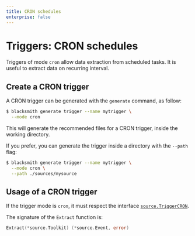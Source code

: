 ```yaml
---
title: CRON schedules
enterprise: false
---
```


# Triggers: CRON schedules

Triggers of mode `cron` allow data extraction from scheduled tasks. It is useful
to extract data on recurring interval.

## Create a CRON trigger

A CRON trigger can be generated with the `generate` command, as follow:
```bash
$ blacksmith generate trigger --name mytrigger \
  --mode cron

```

This will generate the recommended files for a CRON trigger, inside the working
directory.

If you prefer, you can generate the trigger inside a directory with the `--path`
flag:
```bash
$ blacksmith generate trigger --name mytrigger \
  --mode cron \
  --path ./sources/mysource

```

## Usage of a CRON trigger

If the trigger mode is `cron`, it must respect the interface
[`source.TriggerCRON`](https://pkg.go.dev/github.com/nunchistudio/blacksmith/flow/source?tab=doc#TriggerCRON).

The signature of the `Extract` function is:
```go
Extract(*source.Toolkit) (*source.Event, error)

```
